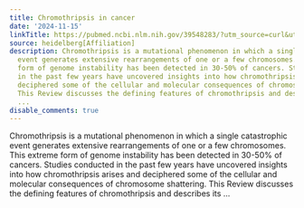 ```yaml
---
title: Chromothripsis in cancer
date: '2024-11-15'
linkTitle: https://pubmed.ncbi.nlm.nih.gov/39548283/?utm_source=curl&utm_medium=rss&utm_campaign=pubmed-2&utm_content=1FakS-2QOkCT8HsMOQP1bCRQ4YzyumYOmxmF0moLsQ3dFB1E9V&fc=20220326224207&ff=20241116183752&v=2.18.0.post9+e462414
source: heidelberg[Affiliation]
description: Chromothripsis is a mutational phenomenon in which a single catastrophic
  event generates extensive rearrangements of one or a few chromosomes. This extreme
  form of genome instability has been detected in 30-50% of cancers. Studies conducted
  in the past few years have uncovered insights into how chromothripsis arises and
  deciphered some of the cellular and molecular consequences of chromosome shattering.
  This Review discusses the defining features of chromothripsis and describes its
  ...
disable_comments: true
---
```

Chromothripsis is a mutational phenomenon in which a single catastrophic event generates extensive rearrangements of one or a few chromosomes. This extreme form of genome instability has been detected in 30-50% of cancers. Studies conducted in the past few years have uncovered insights into how chromothripsis arises and deciphered some of the cellular and molecular consequences of chromosome shattering. This Review discusses the defining features of chromothripsis and describes its ...